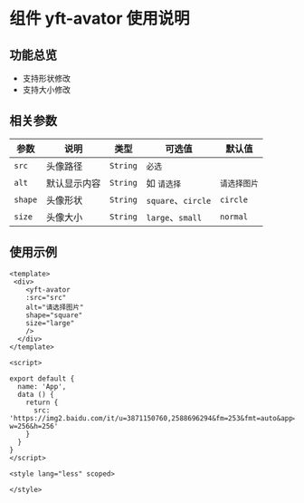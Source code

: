 # 组件 yft-avator 使用说明
## 功能总览
  * 支持形状修改
  * 支持大小修改

## 相关参数

  | 参数                     | 说明             | 类型        | 可选值                              | 默认值           |
  | ------------------------ | ---------------- | ----------- | ---------------------------------- | ---------------- |
  | `src`                    | 头像路径         | `String`   | `必选`                         |                          |
  | `alt`                    | 默认显示内容     | `String`  | 如 `请选择`                                  | `请选择图片`           |
  | `shape`                  | 头像形状         | `String` | `square`、`circle`                   | `circle`                  |
  | `size`                   | 头像大小         | `String` | `large`、`small`                     | `normal`                  |

## 使用示例
```
<template>
 <div>
    <yft-avator
    :src="src"
    alt="请选择图片"
    shape="square"
    size="large"
    />
  </div>
</template>

<script>

export default {
  name: 'App',
  data () {
    return {
      src: 'https://img2.baidu.com/it/u=3871150760,2588696294&fm=253&fmt=auto&app=138&f=PNG?w=256&h=256'
    }
  }
}
</script>

<style lang="less" scoped>

</style>
```
